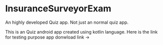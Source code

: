 # InsuranceSurveyorExam
An highly developed Quiz app. Not just an normal quiz app.

This is an Quiz android app created using kotlin language.
Here is the link for testing purpose app donwload link -> 
